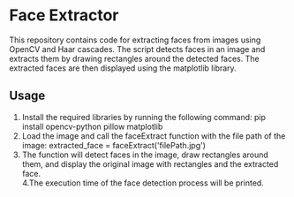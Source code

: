 # Face Extractor
This repository contains code for extracting faces from images using OpenCV and Haar cascades. The script detects faces in an image and extracts them by drawing rectangles around the detected faces. The extracted faces are then displayed using the matplotlib library.

## Usage
1. Install the required libraries by running the following command: 
  pip install opencv-python pillow matplotlib  
2. Load the image and call the faceExtract function with the file path of the image:
  extracted_face = faceExtract('filePath.jpg')
3. The function will detect faces in the image, draw rectangles around them, and display the original image with rectangles and the extracted face.  
4.The execution time of the face detection process will be printed.




